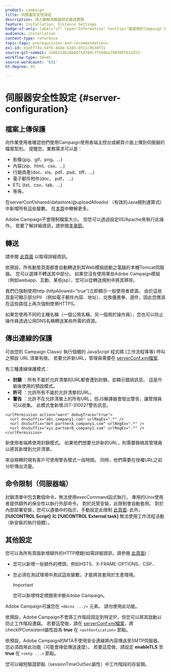 ```yaml
---
product: campaign
title: 伺服器安全性設定
description: 深入瞭解伺服器設定最佳實務
feature: Installation, Instance Settings
badge-v7-only: label="v7" type="Informative" tooltip="僅適用於Campaign Classic v7"
audience: installation
content-type: reference
topic-tags: prerequisites-and-recommendations-
exl-id: e1aff73a-54fb-444e-b183-df11c9b3df31
source-git-commit: 3a9b21d626b60754789c3f594ba798309f62a553
workflow-type: tm+mt
source-wordcount: '631'
ht-degree: 4%

---
```


# 伺服器安全性設定 {#server-configuration}

## 檔案上傳保護

向作業使用者確認他們使用Campaign使用者端主控台或網頁介面上傳到伺服器的檔案型別。 提醒您，業務需求可以是：

* 影像(jpg、gif、png、...)
* 內容(zip、html、css、...)
* 行銷資產(doc、xls、pdf、psd、tiff、...)
* 電子郵件附件(doc， pdf， ...)
* ETL (txt、csv、tab、...)
* 等等。

在serverConf/shared/datastore/@uploadAllowlist （有效的Java規則運算式）中新增所有這些變數。 在[本頁](../../installation/using/file-res-management.md)中瞭解更多。

Adobe Campaign不會限制檔案大小。 但您可以透過設定IIS/Apache來執行此操作。 若要了解詳細資訊，請參閱[本章節](../../installation/using/web-server-configuration.md)。

## 轉送

請參閱 [此頁面](../../installation/using/configuring-campaign-server.md#dynamic-page-security-and-relays) 以取得詳細資訊。

依預設，所有動態頁面都會自動轉送到其Web模組啟動之電腦的本機Tomcat伺服器。 您可以選擇不轉送其中部分。 如果您沒有使用某些Adobe Campaign模組（例如webapp、互動、某些jsp），您可以從轉送規則中將其移除。

我們已強制使用http (httpAllowed=&quot;true&quot;)立即顯示一般使用者資源。 由於這些頁面可顯示部分PII （例如電子郵件內容、地址）、兌換優惠券、選件，因此您應該在這些路徑上再次強制使用HTTPS。

如果您使用不同的主機名稱（一個公用名稱，另一個用於操作員），您也可以防止操作員透過公用DNS名稱轉送某些所需的資源。

## 傳出連線的保護

可由您的 Campaign Classic 執行個體的 JavaScript 程式碼 (工作流程等等) 呼叫之預設 URL 清單有限。 若要允許新URL，管理員需要在 [serverConf.xml檔案](../../installation/using/the-server-configuration-file.md).

有三種連線保護模式：

* **封鎖** ：所有不屬於允許清單的URL都會遭到封鎖，並顯示錯誤訊息。 這是升級後使用的預設模式。
* **許可** ：允許所有不屬於允許清單的URL。
* **警告** ：允許不在允許清單上的所有URL，但JS解譯器會發出警告，讓管理員可以收集。 此模式會新增JST-310027警告訊息。

```
<urlPermission action="warn" debugTrace="true">
  <url dnsSuffix="abc.company1.com" urlRegEx=".*" />
  <url dnsSuffix="def.partnerA_company1.com" urlRegEx=".*" />
  <url dnsSuffix="xyz.partnerB_company1.com" urlRegEx=".*" />
</urlPermission>
```

新使用者端將使用封鎖模式。 如果他們想要允許新的URL，則需要聯絡其管理員以將其新增到允許清單。

來自移轉的現有客戶可使用警告模式一段時間。 同時，他們需要在授權URL之前分析傳出流量。

## 命令限制（伺服器端）

封鎖清單中包含數個命令，無法使用execCommand函式執行。 專用的Unix使用者提供額外的保全性以執行外部命令。 對於託管安裝，此限制會自動套用。 對於內部部署安裝，您可以遵循中的指示，手動設定此限制 [此頁面](../../installation/using/configuring-campaign-server.md#restricting-authorized-external-commands). 此外， **[!UICONTROL Script]** 和 **[!UICONTROL External task]** 無法使用工作流程活動（新安裝的執行個體）。

## 其他設定

您可以為所有頁面新增額外的HTTP標題(如需詳細資訊，請參閱 [此頁面](../../installation/using/configuring-campaign-server.md#restricting-authorized-external-commands))：

* 您可以新增一些額外的標頭，例如HSTS、X-FRAME-OPTIONS、CSP...
* 您必須在測試環境中測試這些變數，才能將其套用於生產環境。

  >[!IMPORTANT]
  >
  >您可以新增特定標題來中斷Adobe Campaign。

Adobe Campaign可讓您在 `<dbcnx .../>` 元素。 請勿使用此功能。

依預設，Adobe Campaign不會將工作階段固定到特定IP，但您可以將其啟動以防止工作階段遭竊。 若要這麼做，請在 [serverConf.xml檔案](../../installation/using/the-server-configuration-file.md)，將checkIPConsistent屬性設為 **true** 在 `<authentication>` 節點。

依預設，Adobe Campaign的MTA不使用安全連線將內容傳送至SMTP伺服器。 您必須啟用此功能（可能會降低傳送速度）。 若要這麼做，請設定 **enableTLS** 至 **true** 在 `<smtp ...>` 節點。

您可以縮短驗證節點（sessionTimeOutSec屬性）中工作階段的存留期。
